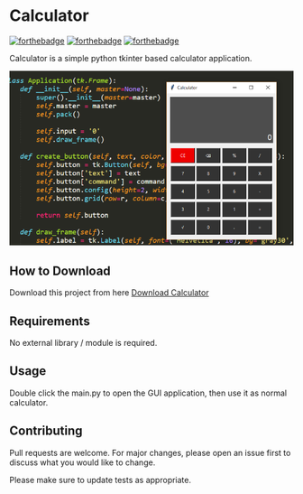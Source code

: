 # Calculator

[![forthebadge](https://forthebadge.com/images/badges/built-with-love.svg)](https://forthebadge.com)
[![forthebadge](https://forthebadge.com/images/badges/built-with-swag.svg)](https://forthebadge.com)
[![forthebadge](https://forthebadge.com/images/badges/made-with-python.svg)](https://forthebadge.com)

Calculator is a simple python tkinter based calculator application.

![Alt text](app.png?raw=true "Calculator")

## How to Download

Download this project from here [Download Calculator](https://github.com/SriBalaji2112/Py-Application/)

## Requirements

No external library / module is required.

## Usage

Double click the main.py to open the GUI application, then use it as normal calculator.


## Contributing
Pull requests are welcome. For major changes, please open an issue first to discuss what you would like to change.

Please make sure to update tests as appropriate.
